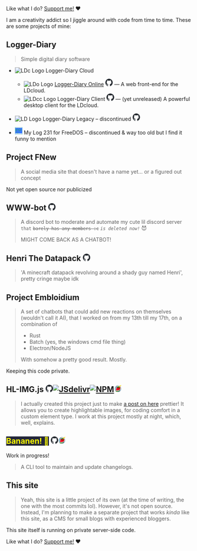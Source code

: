 Like what I do? [Support me!](/?p=support) ❤️

I am a creativity addict so I jiggle around with code from time to time. These are some projects of mine:

## Logger-Diary
<blockquote>
Simple digital diary software
</blockquote>

- <img src="https://raw.githubusercontent.com/strawmelonjuices-logger-diary/logos/main/FullTaupeRebrand2023-/cloud_512x512.png" height="20px" alt="LDc Logo"> Logger-Diary Cloud
  - <img src="https://raw.githubusercontent.com/strawmelonjuices-logger-diary/logos/main/FullTaupeRebrand2023-/online_512x512.png" height="20px" alt="LDo Logo"> [Logger-Diary Online](https://logger-diary.strawmelonjuice.com/) <a href="https://github.com/strawmelonjuices-logger-diary/online" target="_blank"><img src="/assets/img/svg/github-mark.svg" height="20px" class="svgrecolor" alt="GitHub"></a> — A web front-end for the LDcloud.
  - <img src="https://raw.githubusercontent.com/strawmelonjuices-logger-diary/logos/main/FullTaupeRebrand2023-/cloud-client_512x512.png" height="20px" alt="LDcc Logo"> Logger-Diary Client <a href="https://github.com/strawmelonjuices-logger-diary/cloud-client" target="_blank"><img src="/assets/img/svg/github-mark.svg" height="20px" class="svgrecolor" alt="GitHub"></a> — (yet unreleased) A powerful desktop client for the LDcloud.
  
- <img src="https://raw.githubusercontent.com/strawmelonjuice/logger-diary.logos/main/Archived/LDLegacy_rounded_2022-2023/logo.png" height="20px" alt="LD Logo"> Logger-Diary Legacy – discontinued <a href="https://github.com/strawmelonjuice/logger-diary.legacy" target="_blank"><img src="/assets/img/svg/github-mark.svg" height="20px" class="svgrecolor" alt="GitHub"></a>
- <img src="/assets/img/2015logo.png" height="20px" alt="mylog231 logo"> My Log 231 for FreeDOS – discontinued & way too old but I find it funny to mention

## Project FNew
<blockquote>
A social media site that doesn't have a name yet... or a figured out concept
</blockquote>
<p><span class="notion">Not yet open source nor publicized</span></p>






## WWW-bot <a href="https://github.com/strawmelonjuice/wwwbot-discord" target="_blank"><img src="/assets/img/svg/github-mark.svg" height="20px" class="svgrecolor" alt="GitHub"></a>

<blockquote>
A discord bot to moderate and automate my cute lil discord server <code>that</code> <code><s>barely has any members :c</code></s> <code><i>is deleted now!</i></code> <span class="emoji-block">😈</span>

MIGHT COME BACK AS A CHATBOT!
</blockquote>


## Henri The Datapack <a href="https://github.com/strawmelonjuice/Henri_The_Datapack" target="_blank"><img src="/assets/img/svg/github-mark.svg" height="20px" class="svgrecolor" alt="GitHub"></a>

<blockquote>
'A minecraft datapack revolving around a shady guy named Henri', pretty cringe maybe idk
</blockquote>

## Project Embloidium

<blockquote>
A set of chatbots that could add new reactions on themselves (wouldn't call it AI), that I worked on from my 13th till my 17th, on a combination of
<ul>
<li>Rust</li>
<li>Batch (yes, the windows cmd file thing)</li>
<li>Electron/NodeJS</li>
</ul>
With somehow a pretty good result. Mostly.
</blockquote>

<p><span class="notion">Keeping this code private.</span></p>



## HL-IMG.js <a href="https://github.com/strawmelonjuice/hl-img.js/" target="_blank"><img src="/assets/img/svg/github-mark.svg" height="20px" class="svgrecolor" alt="GitHub"></a><a href="https://cdn.jsdelivr.net/npm/hl-img/" target="_blank"><img src="https://www.jsdelivr.com/assets/5c45c9be8960b51a5e8ad5bc3ad6492bfbcb0dcf/img/icons/jsdelivr_icon.svg" height="20px" alt="JSdelivr"></a><a href="https://www.npmjs.com/package/hl-img" target="_blank"><img src="https://docs.npmjs.com/icons/icon-512x512.png" height="20px" alt="NPM"></a><a href="/?p=projects/hl-img" target="_blank"><img src="/assets/img/svg/strawmelonjuiceweb.svg" height="20px" alt="Strawmelonjuice.com page"></a>

<blockquote>
I actually created this project just to make <a href="/blog?p=posts/art/mousemouse-3.2">a post on here</a> prettier! It allows you to create highlightable images, for coding comfort in a custom element type. I work at this project mostly at night, which, well, explains.
</blockquote>

## <span style="background-color: #24273a; color: yellow">Bananen!  🍌</span> <a href="https://github.com/strawmelonjuice/bananen/" target="_blank"><img src="/assets/img/svg/github-mark.svg" height="20px" class="svgrecolor" alt="GitHub"></a><a href="/?p=projects/bananen" target="_blank"><img src="/assets/img/svg/strawmelonjuiceweb.svg" height="20px" alt="Strawmelonjuice.com page"></a>

<p><span class="notion">Work in progress!</span></p>
<blockquote>
A CLI tool to maintain and update changelogs.
</blockquote>

## This site

<blockquote>
Yeah, this site is a little project of its own (at the time of writing, the one with the most commits lol).
However, it's not open source. Instead, I'm planning to make a separate project that works <i>kinda</i> like this site, as a CMS for small blogs with experienced bloggers.
</blockquote>
This site itself is running on private server-side code.


Like what I do? [Support me!](/?p=support) ❤️